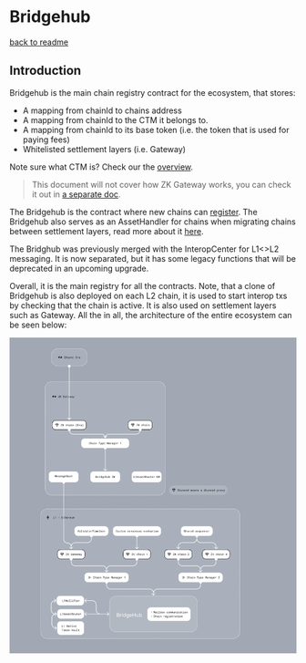 # Bridgehub
[back to readme](../README.md)
## Introduction

Bridgehub is the main chain registry contract for the ecosystem, that stores:

- A mapping from chainId to chains address
- A mapping from chainId to the CTM it belongs to.
- A mapping from chainId to its base token (i.e. the token that is used for paying fees)
- Whitelisted settlement layers (i.e. Gateway)

Note sure what CTM is? Check our the [overview](./chain_type_manager.md).

> This document will not cover how ZK Gateway works, you can check it out in [a separate doc](../gateway/overview.md). 

The Bridgehub is the contract where new chains can [register](./chain_genesis.md). The Bridgehub also serves as an AssetHandler for chains when migrating chains between settlement layers, read more about it [here](../gateway/chain_migration.md).

The Bridghub was previously merged with the InteropCenter for L1<>L2 messaging. It is now separated, but it has some legacy functions that will be deprecated in an upcoming upgrade.

Overall, it is the main registry for all the contracts. Note, that a clone of Bridgehub is also deployed on each L2 chain, it is used to start interop txs by checking that the chain is active. It is also used on settlement layers such as Gateway. All the in all, the architecture of the entire ecosystem can be seen below:

![Contracts](./img/ecosystem_architecture.png)
